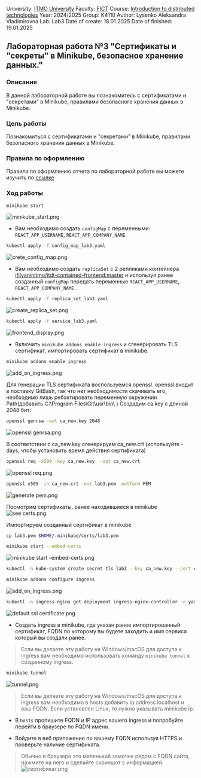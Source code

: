 University: [ITMO University](https://itmo.ru/ru/)
Faculty: [FICT](https://fict.itmo.ru)
Course: [Introduction to distributed technologies](https://github.com/itmo-ict-faculty/introduction-to-distributed-technologies)
Year: 2024/2025
Group: K4110
Author: Lysenko Aleksandra Vladimirovna
Lab: Lab3
Date of create: 18.01.2025
Date of finished: 19.01.2025

## Лабораторная работа №3 "Сертификаты и "секреты" в Minikube, безопасное хранение данных."
### Описание
В данной лабораторной работе вы познакомитесь с сертификатами и "секретами" в Minikube, правилами безопасного хранения данных в Minikube.

### Цель работы
Познакомиться с сертификатами и "секретами" в Minikube, правилами безопасного хранения данных в Minikube.

### Правила по оформлению

Правила по оформлению отчета по лабораторной работе вы можете изучить по [ссылке](../reportdesign.md)


### Ход работы
```bash
minikube start
```
![minikube_start.png](pictures%2Fminikube_start.png)

- Вам необходимо создать `configMap` с переменными: `REACT_APP_USERNAME`, `REACT_APP_COMPANY_NAME`.
```bash
kubectl apply -f config_map_lab3.yaml
```
![crete_config_map.png](pictures%2Fcrete_config_map.png)

- Вам необходимо создать `replicaSet` с 2 репликами контейнера [ifilyaninitmo/itdt-contained-frontend:master](https://hub.docker.com/repository/docker/ifilyaninitmo/itdt-contained-frontend) и используя ранее созданный `configMap` передать переменные `REACT_APP_USERNAME`, `REACT_APP_COMPANY_NAME` .
```bash
kubectl apply -f replica_set_lab3.yaml
```
![create_replica_set.png](pictures%2Fcreate_replica_set.png)

```bash
kubectl apply -f service_lab3.yaml
```
![frontend_display.png](pictures%2Ffrontend_display.png)

- Включить `minikube addons enable ingress` и сгенерировать TLS сертификат, импортировать сертификат в minikube.
```bash
minikube addons enable ingress
```
![add_on_ingress.png](pictures%2Fadd_on_ingress.png)

Для генерации TLS сертификата воспользуемся openssl. openssl входит в поставку GitBash, так что нет необходимости скачивать его, необходимо лишь ребактировать переменную окружения Path(добавить C:\Program Files\Git\usr\bin\ )
Создадим ca.key с длиной 2048 бит:
```bash
openssl genrsa -out ca_new.key 2048
```
![openssl genrsa.png](pictures%2Fopenssl%20genrsa.png)

В соответствии с ca_new.key сгенерируем ca_new.crt (используйте -days, чтобы установить время действия сертификата)
```bash
openssl req -x509 -key ca_new.key  -out ca_new.crt 
```
![openssl req.png](pictures%2Fopenssl%20req.png)

```bash
openssl x509 -in ca_new.crt -out lab3.pem -outform PEM
```
![generate pem.png](pictures%2Fgenerate%20pem.png)

Посмотрим сертификаты, ранее находившиеся в minikube
![see certs.png](pictures%2Fsee%20certs.png)

Импортируем созданный сертификат в minikube
```bash
cp lab3.pem $HOME/.minikube/certs/lab3.pem
```
```bash
minikube start --embed-certs
```
![minikube start -embed-certs.png](pictures%2Fminikube%20start%20-embed-certs.png)

```bash
kubectl -n kube-system create secret tls lab3 --key ca_new.key --cert ca_new.crt
```

```bash
minikube addons configure ingress
```
![add_on_ingress.png](pictures%2Fadd_on_ingress.png)

```bash
kubectl -n ingress-nginx get deployment ingress-nginx-controller -o yaml | findstr kube-system
```
![default ssl certificate.png](pictures%2Fdefault%20ssl%20certificate.png)

- Создать ingress в minikube, где указан ранее импортированный сертификат, FQDN по которому вы будете заходить и имя сервиса который вы создали ранее.

> Если вы делаете эту работу на Windows/macOS для доступа к ingress вам необходимо использовать команду `minikube tunnel` к созданному ingress.
```bash
minikube tunnel
```
![tunnel.png](pictures%2Ftunnel.png)

> Если вы делаете эту работу на Windows/macOS для доступа к ingress вам необходимо в hosts добавить ip address localhost и ваш FQDN. Если установлен Linux, то нужно указывать minikube ip.

- В `hosts` пропишите FQDN и IP адрес вашего ingress и попробуйте перейти в браузере по FQDN имени.

- Войдите в веб приложение по вашему FQDN используя HTTPS и проверьте наличие сертификата.

> Обычно в браузере это маленький замочек рядом с FQDN сайта, нажмите на него и сделайте скриншот с информацией.
![сертификат.png](pictures%2F%D1%81%D0%B5%D1%80%D1%82%D0%B8%D1%84%D0%B8%D0%BA%D0%B0%D1%82.png)

